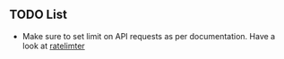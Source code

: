 ## TODO List

* Make sure to set limit on API requests as per documentation. Have a look at [ratelimter](https://pypi.python.org/pypi/ratelimiter)


